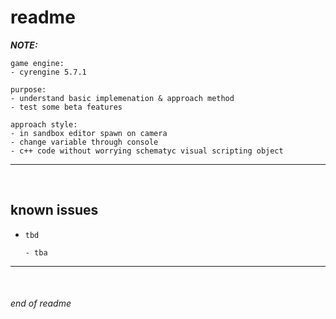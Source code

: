 # readme

__*NOTE:*__
```
game engine:
- cyrengine 5.7.1

purpose:
- understand basic implemenation & approach method
- test some beta features

approach style:
- in sandbox editor spawn on camera
- change variable through console
- c++ code without worrying schematyc visual scripting object
```

---

<br>

## known issues

- `tbd`
    
    ```
    - tba
    ```

---

<br>

###### end of readme
